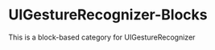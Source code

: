 UIGestureRecognizer-Blocks
==========================

This is a block-based category for UIGestureRecognizer
